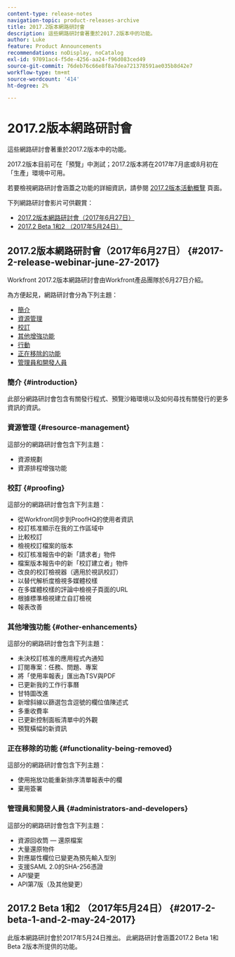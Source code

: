 ```yaml
---
content-type: release-notes
navigation-topic: product-releases-archive
title: 2017.2版本網路研討會
description: 這些網路研討會著重於2017.2版本中的功能。
author: Luke
feature: Product Announcements
recommendations: noDisplay, noCatalog
exl-id: 97091ac4-f5de-4256-aa24-f96d083ced49
source-git-commit: 76deb76c66e8f8a7dea721378591ae035b8d42e7
workflow-type: tm+mt
source-wordcount: '414'
ht-degree: 2%

---
```


# 2017.2版本網路研討會

這些網路研討會著重於2017.2版本中的功能。 

2017.2版本目前可在「預覽」中測試；2017.2版本將在2017年7月底或8月初在「生產」環境中可用。

若要檢視網路研討會涵蓋之功能的詳細資訊，請參閱 [2017.2版本活動概覽](../../../../product-announcements/product-releases/quarterly-release-archive/2017.2-release-activity/2017.2-release-activity-overview.md) 頁面。

下列網路研討會影片可供觀賞：

* [2017.2版本網路研討會（2017年6月27日）](#2017-2-release-webinar-june-27-2017)
* [2017.2 Beta 1和2 （2017年5月24日）](#2017-2-beta-1-and-2-may-24-2017)

## 2017.2版本網路研討會（2017年6月27日） {#2017-2-release-webinar-june-27-2017}

Workfront 2017.2版本網路研討會由Workfront產品團隊於6月27日介紹。  

為方便起見，網路研討會分為下列主題：

* [簡介](#introduction)
* [資源管理](#resource-management)
* [校訂](#proofing)
* [其他增強功能](#other-enhancements)
* [行動](#mobile)
* [正在移除的功能](#functionality-being-removed)
* [管理員和開發人員](#administrators-and-developers)

### 簡介 {#introduction}

此部分網路研討會包含有關發行程式、預覽沙箱環境以及如何尋找有關發行的更多資訊的資訊。

### 資源管理 {#resource-management}

這部分的網路研討會包含下列主題：

* 資源規劃
* 資源排程增強功能

### 校訂 {#proofing}

這部分的網路研討會包含下列主題：

* 從Workfront同步到ProofHQ的使用者資訊
* 校訂核准顯示在我的工作區域中
* 比較校訂
* 檢視校訂檔案的版本
* 校訂核准報告中的新「請求者」物件
* 檔案版本報告中的新「校訂建立者」物件
* 改良的校訂檢視器（適用於視訊校訂）
* 以替代解析度檢視多媒體校樣
* 在多媒體校樣的評論中檢視子頁面的URL
* 根據標準檢視建立自訂檢視
* 報表改善

### 其他增強功能 {#other-enhancements}

這部分的網路研討會包含下列主題：

* 未決校訂核准的應用程式內通知
* 訂閱專案：任務、問題、專案
* 將「使用率報表」匯出為TSV與PDF
* 已更新我的工作行事曆
* 甘特圖改進
* 新增斜線以篩選包含逗號的欄位值陳述式
* 多重收費率
* 已更新控制面板清單中的外觀
* 預覽橫幅的新資訊

### 正在移除的功能 {#functionality-being-removed}

這部分的網路研討會包含下列主題：

* 使用拖放功能重新排序清單報表中的欄
* 棄用簽署

### 管理員和開發人員 {#administrators-and-developers}

這部分的網路研討會包含下列主題：

* 資源回收筒 — 還原檔案
* 大量還原物件
* 對應屬性欄位已變更為預先輸入型別
* 支援SAML 2.0的SHA-256憑證
* API變更
* API第7版（及其他變更）

## 2017.2 Beta 1和2 （2017年5月24日） {#2017-2-beta-1-and-2-may-24-2017}

此版本網路研討會於2017年5月24日推出。 此網路研討會涵蓋2017.2 Beta 1和Beta 2版本所提供的功能。

